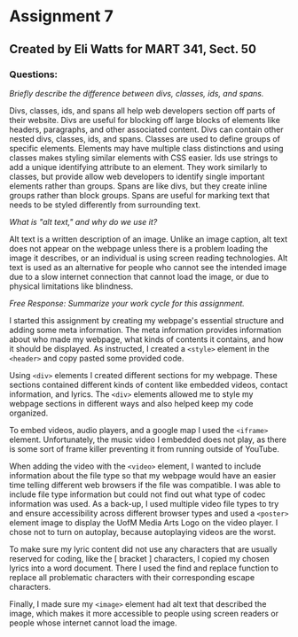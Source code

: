 # Assignment 7

## Created by Eli Watts for MART 341, Sect. 50

### Questions:

*Briefly describe the difference between divs, classes, ids, and spans.*

Divs, classes, ids, and spans all help web developers section off parts of their website. Divs are useful for blocking off large blocks of elements like headers, paragraphs, and other associated content. Divs can contain other nested divs, classes, ids, and spans. Classes are used to define groups of specific elements. Elements may have multiple class distinctions and using classes makes styling similar elements with CSS easier. Ids use strings to add a unique identifying attribute to an element. They work similarly to classes, but provide allow web developers to identify single important elements rather than groups. Spans are like divs, but they create inline groups rather than block groups. Spans are useful for marking text that needs to be styled differently from surrounding text.

*What is "alt text," and why do we use it?*

Alt text is a written description of an image. Unlike an image caption, alt text does not appear on the webpage unless there is a problem loading the image it describes, or an individual is using screen reading technologies. Alt text is used as an alternative for people who cannot see the intended image due to a slow internet connection that cannot load the image, or due to physical limitations like blindness.

*Free Response: Summarize your work cycle for this assignment.*

I started this assignment by creating my webpage's essential structure and adding some meta information. The meta information provides information about who made my webpage, what kinds of contents it contains, and how it should be displayed. As instructed, I created a `<style>` element in the `<header>` and copy pasted some provided code.

Using `<div>` elements I created different sections for my webpage. These sections contained different kinds of content like embedded videos, contact information, and lyrics. The `<div>` elements allowed me to style my webpage sections in different ways and also helped keep my code organized.

To embed videos, audio players, and a google map I used the `<iframe>` element. Unfortunately, the music video I embedded does not play, as there is some sort of frame killer preventing it from running outside of YouTube.

 When adding the video with the `<video>` element, I wanted to include information about the file type so that my webpage would have an easier time telling different web browsers if the file was compatible. I was able to include file type information but could not find out what type of codec information was used. As a back-up, I used multiple video file types to try and ensure accessibility across different browser types and used a `<poster>` element image to display the UofM Media Arts Logo on the video player. I chose not to turn on autoplay, because autoplaying videos are the worst.

 To make sure my lyric content did not use any characters that are usually reserved for coding, like the &#91; bracket &#93; characters, I copied my chosen lyrics into a word document. There I used the find and replace function to replace all problematic characters with their corresponding escape characters.

 Finally, I made sure my `<image>` element had alt text that described the image, which makes it more accessible to people using screen readers or people whose internet cannot load the image.

